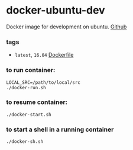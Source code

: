 # docker-ubuntu-dev
Docker image for development on ubuntu. [Github](https://github.com/arthurmilliken/docker-dev/tree/master/ubuntu-dev)

### tags

- `latest`, `16.04` [Dockerfile](https://github.com/arthurmilliken/docker-dev/blob/master/ubuntu-dev/Dockerfile)

### to run container:

    LOCAL_SRC=/path/to/local/src
    ./docker-run.sh

### to resume container:

    ./docker-start.sh

### to start a shell in a running container

    ./docker-sh.sh
